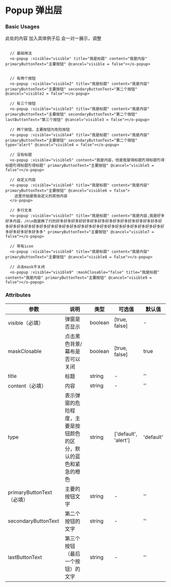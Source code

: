 # Popup 弹出层

### Basic Usages
<template>
  例子引入有点问题，暂时空着
  <div class="box">
    <!-- <oIcon></oIcon> -->
  </div>
</template>

此处的内容 加入具体例子后 会一对一展示，调整
```vue

  // 基础用法
  <o-popup :visible="visible" title="我是标题" content="我是内容" primaryButtonText="主要按钮" @cancel="visible = false"></o-popup>


  // 有两个按钮
  <o-popup :visible="visible2" title="我是标题" content="我是内容" primaryButtonText="主要按钮" secondaryButtonText="第二个按钮" @cancel="visible2 = false"></o-popup>

  // 有三个按钮
  <o-popup :visible="visible3" title="我是标题" content="我是内容" primaryButtonText="主要按钮" secondaryButtonText="第二个按钮" lastButtonText="第三个按钮" @cancel="visible3 = false"></o-popup>

  // 两个按钮，主要按钮为危险按钮
  <o-popup :visible="visible4" title="我是标题" content="我是内容" primaryButtonText="主要按钮" secondaryButtonText="第二个按钮" type="alert" @cancel="visible4 = false"></o-popup>

  // 没有标题
  <o-popup :visible="visible5" content="我是内容，但是我冒得标题冇得标题冇得标题冇得标题冇得标题" primaryButtonText="主要按钮" @cancel="visible5 = false"></o-popup>

  // 自定义内容
  <o-popup :visible="visible6" title="我是标题" content="我是内容" primaryButtonText="主要按钮" @cancel="visible6 = false">
    这里开始是我自定义的其他内容
  </o-popup>
  
  // 多行文本
  <o-popup :visible="visible7" title="我是标题" content="我是内容,我是好多好多内容，/n\n我是换了行的好多好多好多好好多好多好多好多好多好多好多好多好多好多好多好多好多好多好多好多好多好多好多好多好多好多好多好多好多好多好多好多好多好多好多好多好多好多好多好多多" primaryButtonText="主要按钮" @cancel="visible7 = false"></o-popup>

  // 带有icon
  <o-popup :visible="visible8" title="我是标题" content="我是内容" primaryButtonText="主要按钮" @cancel="visible8 = false"></o-popup>

  // 点击mask不关闭
  <o-popup :visible="visible9" :maskClosable="false" title="我是标题" content="我是内容" primaryButtonText="主要按钮" @cancel="visible9 = false"></o-popup>
```

### Attributes

| 参数       | 说明    | 类型      | 可选值       | 默认值   |
|---------- |-------- |---------- |-------------  |-------- |
|visible（必填）            | 弹窗是否显示  |  boolean  | [true, false] | -  |
|maskClosable       | 点击黑色背景/幕布是否可以关闭  |  boolean  | [true, false] |  true |
|title              | 标题  |  string  | - |  '' |
|content（必填）            | 内容  |  string  | - |  '' |
|type               | 表示弹窗的危险程度，主要是按钮颜色的区分，默认的蓝色和紧急的橙色  |  string  | ['default', 'alert'] |  'default' |
|primaryButtonText（必填）  | 主要的按钮文字  |  string  | - |  '' |
|secondaryButtonText| 第二个按钮的文字  |  string  | - |  '' |
|lastButtonText     | 第三个按钮（最后一个按钮）的文字  |  string  | - |  '' |


<style lang="less">
  .box {
    padding: 30px 16px;
    width:375px;
    background-color: #303030; 
  }
</style>